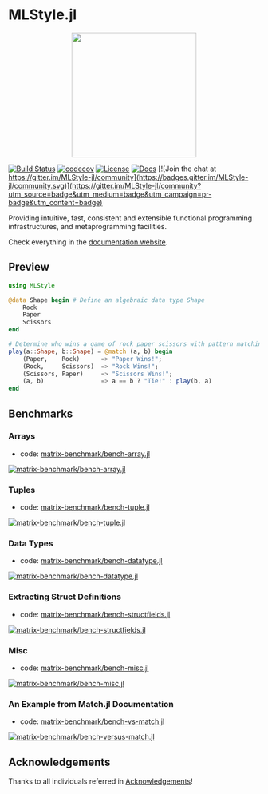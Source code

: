 # MLStyle.jl

<p align="center">
<img width="250px" src="https://raw.githubusercontent.com/thautwarm/MLStyle.jl/master/docs/favicon.ico"/>
</p>


[![Build Status](https://travis-ci.org/thautwarm/MLStyle.jl.svg?branch=master)](https://travis-ci.org/thautwarm/MLStyle.jl)
[![codecov](https://codecov.io/gh/thautwarm/MLStyle.jl/branch/master/graph/badge.svg)](https://codecov.io/gh/thautwarm/MLStyle.jl)
[![License](https://img.shields.io/badge/license-MIT-blue.svg)](https://github.com/thautwarm/MLStyle.jl/blob/master/LICENSE)
[![Docs](https://img.shields.io/badge/docs-latest-purple.svg)](https://thautwarm.github.io/MLStyle.jl/latest/) 
[![Join the chat at https://gitter.im/MLStyle-jl/community](https://badges.gitter.im/MLStyle-jl/community.svg)](https://gitter.im/MLStyle-jl/community?utm_source=badge&utm_medium=badge&utm_campaign=pr-badge&utm_content=badge)


Providing intuitive, fast, consistent and extensible functional programming infrastructures, and metaprogramming facilities.

Check everything in the [documentation website](https://thautwarm.github.io/MLStyle.jl/latest/).

## Preview

```julia
using MLStyle

@data Shape begin # Define an algebraic data type Shape
    Rock
    Paper
    Scissors
end

# Determine who wins a game of rock paper scissors with pattern matching
play(a::Shape, b::Shape) = @match (a, b) begin
    (Paper,    Rock)      => "Paper Wins!";
    (Rock,     Scissors)  => "Rock Wins!";
    (Scissors, Paper)     => "Scissors Wins!";
    (a, b)                => a == b ? "Tie!" : play(b, a)
end
```

## Benchmarks

### Arrays

- code: [matrix-benchmark/bench-array.jl](https://github.com/thautwarm/MLStyle.jl/blob/master/matrix-benchmark/bench-array.jl)

[![matrix-benchmark/bench-array.jl](https://raw.githubusercontent.com/thautwarm/MLStyle.jl/master/stats/bench-array.svg)](https://github.com/thautwarm/MLStyle.jl/blob/master/stats/bench-array.txt)


### Tuples

- code: [matrix-benchmark/bench-tuple.jl](https://github.com/thautwarm/MLStyle.jl/blob/master/matrix-benchmark/bench-tuple.jl)

[![matrix-benchmark/bench-tuple.jl](https://raw.githubusercontent.com/thautwarm/MLStyle.jl/master/stats/bench-tuple.svg)](https://github.com/thautwarm/MLStyle.jl/blob/master/stats/bench-tuple.txt)

### Data Types

- code: [matrix-benchmark/bench-datatype.jl](https://github.com/thautwarm/MLStyle.jl/blob/master/matrix-benchmark/bench-datatype.jl)

[![matrix-benchmark/bench-datatype.jl](https://raw.githubusercontent.com/thautwarm/MLStyle.jl/master/stats/bench-datatype.svg)](https://github.com/thautwarm/MLStyle.jl/blob/master/stats/bench-datatype.txt)

### Extracting Struct Definitions

- code: [matrix-benchmark/bench-structfields.jl](https://github.com/thautwarm/MLStyle.jl/blob/master/matrix-benchmark/bench-structfields.jl)

[![matrix-benchmark/bench-structfields.jl](https://raw.githubusercontent.com/thautwarm/MLStyle.jl/master/stats/bench-structfields.svg)](https://github.com/thautwarm/MLStyle.jl/blob/master/stats/bench-structfields.txt)


### Misc

- code: [matrix-benchmark/bench-misc.jl](https://github.com/thautwarm/MLStyle.jl/blob/master/matrix-benchmark/bench-misc.jl)

[![matrix-benchmark/bench-misc.jl](https://raw.githubusercontent.com/thautwarm/MLStyle.jl/master/stats/bench-misc.svg)](https://github.com/thautwarm/MLStyle.jl/blob/master/stats/bench-misc.txt)


### An Example from Match.jl Documentation

- code: [matrix-benchmark/bench-vs-match.jl](https://github.com/thautwarm/MLStyle.jl/blob/master/matrix-benchmark/bench-vs-match.jl)

[![matrix-benchmark/bench-versus-match.jl](https://raw.githubusercontent.com/thautwarm/MLStyle.jl/master/stats/bench-versus-match.svg)](https://github.com/thautwarm/MLStyle.jl/blob/master/stats/bench-vs-match.txt)

## Acknowledgements

Thanks to all individuals referred in [Acknowledgements](https://github.com/thautwarm/MLStyle.jl/blob/master/acknowledgements.txt)!